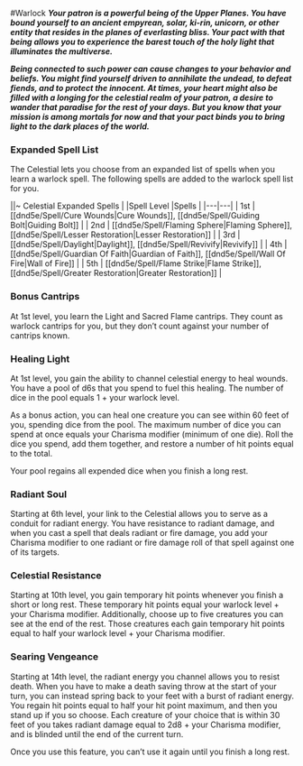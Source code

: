 #Warlock
***Your patron is a powerful being of the Upper Planes. You have bound yourself to an ancient empyrean, solar, ki-rin, unicorn, or other entity that resides in the planes of everlasting bliss. Your pact with that being allows you to experience the barest touch of the holy light that illuminates the multiverse.***

***Being connected to such power can cause changes to your behavior and beliefs. You might find yourself driven to annihilate the undead, to defeat fiends, and to protect the innocent. At times, your heart might also be filled with a longing for the celestial realm of your patron, a desire to wander that paradise for the rest of your days. But you know that your mission is among mortals for now and that your pact binds you to bring light to the dark places of the world.***

### Expanded Spell List
The Celestial lets you choose from an expanded list of spells when you learn a warlock spell. The following spells are added to the warlock spell list for you.

||~ Celestial Expanded Spells |
|Spell Level |Spells |
|---|---|
| 1st | [[dnd5e/Spell/Cure Wounds\|Cure Wounds]], [[dnd5e/Spell/Guiding Bolt\|Guiding Bolt]] |
| 2nd | [[dnd5e/Spell/Flaming Sphere\|Flaming Sphere]], [[dnd5e/Spell/Lesser Restoration\|Lesser Restoration]] |
| 3rd | [[dnd5e/Spell/Daylight\|Daylight]], [[dnd5e/Spell/Revivify\|Revivify]] |
| 4th | [[dnd5e/Spell/Guardian Of Faith\|Guardian of Faith]], [[dnd5e/Spell/Wall Of Fire\|Wall of Fire]] |
| 5th | [[dnd5e/Spell/Flame Strike\|Flame Strike]], [[dnd5e/Spell/Greater Restoration\|Greater Restoration]] |

### Bonus Cantrips
At 1st level, you learn the Light and Sacred Flame cantrips. They count as warlock cantrips for you, but they don’t count against your number of cantrips known.

### Healing Light
At 1st level, you gain the ability to channel celestial energy to heal wounds. You have a pool of d6s that you spend to fuel this healing. The number of dice in the pool equals 1 + your warlock level.

As a bonus action, you can heal one creature you can see within 60 feet of you, spending dice from the pool. The maximum number of dice you can spend at once equals your Charisma modifier (minimum of one die). Roll the dice you spend, add them together, and restore a number of hit points equal to the total.

Your pool regains all expended dice when you finish a long rest.

### Radiant Soul
Starting at 6th level, your link to the Celestial allows you to serve as a conduit for radiant energy. You have resistance to radiant damage, and when you cast a spell that deals radiant or fire damage, you add your Charisma modifier to one radiant or fire damage roll of that spell against one of its targets.

### Celestial Resistance
Starting at 10th level, you gain temporary hit points whenever you finish a short or long rest. These temporary hit points equal your warlock level + your Charisma modifier. Additionally, choose up to five creatures you can see at the end of the rest. Those creatures each gain temporary hit points equal to half your warlock level + your Charisma modifier.

### Searing Vengeance
Starting at 14th level, the radiant energy you channel allows you to resist death. When you have to make a death saving throw at the start of your turn, you can instead spring back to your feet with a burst of radiant energy. You regain hit points equal to half your hit point maximum, and then you stand up if you so choose. Each creature of your choice that is within 30 feet of you takes radiant damage equal to 2d8 + your Charisma modifier, and is blinded until the end of the current turn.

Once you use this feature, you can’t use it again until you finish a long rest.